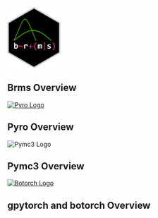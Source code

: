 <img src="https://github.com/paul-buerkner/brms/blob/master/man/figures/brms.png" width = 120 alt="brms Logo"/>


Brms Overview
--------





[<img src="https://pyro.ai/img/pyro_logo.png" width=120 alt="Pyro Logo"/>](https://pyro.ai/#)


Pyro Overview
--------




<img src="https://cdn.rawgit.com/pymc-devs/pymc3/master/docs/logos/svg/PyMC3_banner.svg" width = 120 alt="Pymc3 Logo"/>


Pymc3 Overview
--------




[<img src="https://botorch.org/img/botorch_logo_lockup_top.png" width=120 alt="Botorch Logo"/>](https://botorch.org/)


gpytorch and botorch Overview
--------